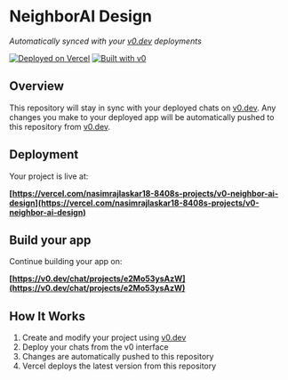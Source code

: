 # NeighborAI Design

*Automatically synced with your [v0.dev](https://v0.dev) deployments*

[![Deployed on Vercel](https://img.shields.io/badge/Deployed%20on-Vercel-black?style=for-the-badge&logo=vercel)](https://vercel.com/nasimrajlaskar18-8408s-projects/v0-neighbor-ai-design)
[![Built with v0](https://img.shields.io/badge/Built%20with-v0.dev-black?style=for-the-badge)](https://v0.dev/chat/projects/e2Mo53ysAzW)

## Overview

This repository will stay in sync with your deployed chats on [v0.dev](https://v0.dev).
Any changes you make to your deployed app will be automatically pushed to this repository from [v0.dev](https://v0.dev).

## Deployment

Your project is live at:

**[https://vercel.com/nasimrajlaskar18-8408s-projects/v0-neighbor-ai-design](https://vercel.com/nasimrajlaskar18-8408s-projects/v0-neighbor-ai-design)**

## Build your app

Continue building your app on:

**[https://v0.dev/chat/projects/e2Mo53ysAzW](https://v0.dev/chat/projects/e2Mo53ysAzW)**

## How It Works

1. Create and modify your project using [v0.dev](https://v0.dev)
2. Deploy your chats from the v0 interface
3. Changes are automatically pushed to this repository
4. Vercel deploys the latest version from this repository

